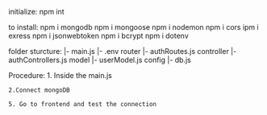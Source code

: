 initialize:
    npm int

to install:
    npm i mongodb
    npm i mongoose
    npm i nodemon
    npm i cors
    ipm i exress
    npm i jsonwebtoken
    npm i bcrypt
    npm i dotenv


folder sturcture:
    |- main.js
    |- .env
    router
        |- authRoutes.js
    controller
        |- authControllers.js
    model
        |- userModel.js
    config
        |- db.js


Procedure:
    1. Inside the main.js



    2.Connect mongoDB

    5. Go to frontend and test the connection